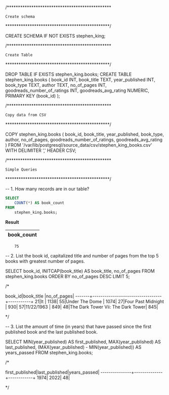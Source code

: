 

/***********************************************

	Create schema

***********************************************/

CREATE SCHEMA IF NOT EXISTS stephen_king;

/***********************************************

	Create Table

***********************************************/

DROP TABLE IF EXISTS stephen_king.books;
CREATE TABLE stephen_king.books (
	book_id INT,
	book_title TEXT,
	year_published INT,
	book_type TEXT,
	author TEXT,
	no_of_pages INT,
	goodreads_number_of_ratings INT,
	goodreads_avg_rating NUMERIC,
	PRIMARY KEY (book_id)
);

/***********************************************

	Copy data from CSV

***********************************************/

COPY stephen_king.books (
	book_id,
	book_title,
	year_published,
	book_type,
	author,
	no_of_pages,
	goodreads_number_of_ratings,
	goodreads_avg_rating
)
FROM '/var/lib/postgresql/source_data/csv/stephen_king_books.csv'
WITH DELIMITER ',' HEADER CSV;

/***********************************************

	Simple Queries

***********************************************/

-- 1. How many records are in our table?
````sql
SELECT 
	COUNT(*) AS book_count
FROM
	stephen_king.books;
````
**Result**

book_count|
----------|
        75


-- 2. List the book id, capitalized title and number of pages from the top 5 books with greatest number of pages.

SELECT 
	book_id,
	INITCAP(book_title) AS book_title,
	no_of_pages
FROM
	stephen_king.books
ORDER BY 
	no_of_pages DESC
LIMIT 5;

/*

book_id|book_title                        |no_of_pages|
-------+----------------------------------+-----------+
     21|It                                |       1138|
     55|Under The Dome                    |       1074|
     27|Four Past Midnight                |        930|
     57|11/22/1963                        |        849|
     48|The Dark Tower Vii: The Dark Tower|        845|

*/

-- 3. List the amount of time (in years) that have passed since the first published book and the last published book.

SELECT
	MIN(year_published) AS first_published,
	MAX(year_published) AS last_published,
	(MAX(year_published) - MIN(year_published)) AS years_passed
FROM
	stephen_king.books;

/*

first_published|last_published|years_passed|
---------------+--------------+------------+
           1974|          2022|          48|

*/


